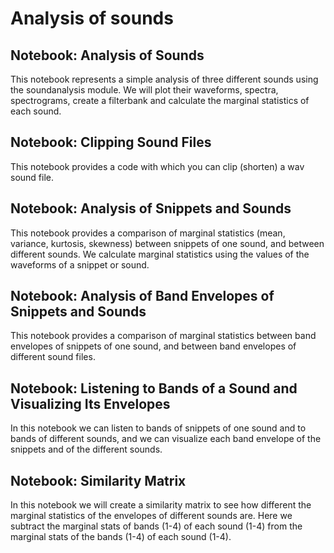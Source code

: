 # Analysis of sounds
## Notebook: Analysis of Sounds
This notebook represents a simple analysis of three different sounds using the soundanalysis module. We will plot their waveforms, spectra, spectrograms, create a filterbank and calculate the marginal statistics of each sound.
## Notebook: Clipping Sound Files
This notebook provides a code with which you can clip (shorten) a wav sound file.
## Notebook: Analysis of Snippets and Sounds
This notebook provides a comparison of marginal statistics (mean, variance, kurtosis, skewness) between snippets of one sound, and between different sounds. We calculate marginal statistics using the values of the waveforms of a snippet or sound.
## Notebook: Analysis of Band Envelopes of Snippets and Sounds
This notebook provides a comparison of marginal statistics between band envelopes of snippets of one sound, and between band envelopes of different sound files.
## Notebook: Listening to Bands of a Sound and Visualizing Its Envelopes
In this notebook we can listen to bands of snippets of one sound and to bands of different sounds, and we can visualize each band envelope of the snippets and of the different sounds.
## Notebook: Similarity Matrix
In this notebook we will create a similarity matrix to see how different the marginal statistics of the envelopes of different sounds are. Here we subtract the marginal stats of bands (1-4) of each sound (1-4) from the marginal stats of the bands (1-4) of each sound (1-4). 
